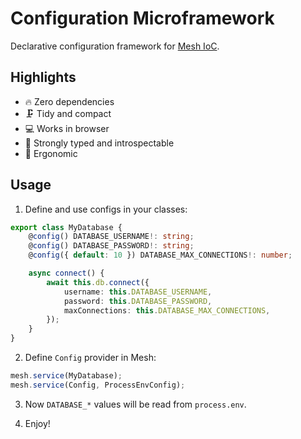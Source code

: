 # Configuration Microframework

Declarative configuration framework for [Mesh IoC](https://github.com/flexent/mesh).

## Highlights

- 🔥 Zero dependencies
- 🗜 Tidy and compact
- 💻 Works in browser
- 🔬 Strongly typed and introspectable
- 🌳 Ergonomic

## Usage

1. Define and use configs in your classes:

```ts
export class MyDatabase {
    @config() DATABASE_USERNAME!: string;
    @config() DATABASE_PASSWORD!: string;
    @config({ default: 10 }) DATABASE_MAX_CONNECTIONS!: number;

    async connect() {
        await this.db.connect({
            username: this.DATABASE_USERNAME,
            password: this.DATABASE_PASSWORD,
            maxConnections: this.DATABASE_MAX_CONNECTIONS,
        });
    }
}
```

2. Define `Config` provider in Mesh:

```ts
mesh.service(MyDatabase);
mesh.service(Config, ProcessEnvConfig);
```

3. Now `DATABASE_*` values will be read from `process.env`.

4. Enjoy!
